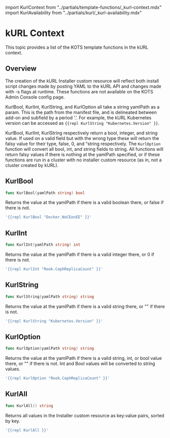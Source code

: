 import KurlContext from "../partials/template-functions/_kurl-context.mdx"
import KurlAvailability from "../partials/kurl/_kurl-availability.mdx"

# kURL Context

This topic provides a list of the KOTS template functions in the kURL context.

<KurlAvailability/>

## Overview

<KurlContext/>

The creation of the kURL Installer custom resource will reflect both install script changes made by posting YAML to the kURL API and changes made with -s flags at runtime. These functions are not available on the KOTS Admin Console config page.

KurlBool, KurlInt, KurlString, and KurlOption all take a string yamlPath as a param.
This is the path from the manifest file, and is delineated between add-on and subfield by a period ’.’.
For example, the kURL Kubernetes version can be accessed as `{{repl KurlString "Kubernetes.Version" }}`.

KurlBool, KurlInt, KurlString respectively return a bool, integer, and string value.
If used on a valid field but with the wrong type these will return the falsy value for their type, false, 0, and “string respectively.
The `KurlOption` function will convert all bool, int, and string fields to string.
All functions will return falsy values if there is nothing at the yamlPath specified, or if these functions are run in a cluster with no installer custom resource (as in, not a cluster created by kURL).

## KurlBool

```go
func KurlBool(yamlPath string) bool
```

Returns the value at the yamlPath if there is a valid boolean there, or false if there is not.

```yaml
'{{repl KurlBool "Docker.NoCEonEE" }}'
```


## KurlInt

```go
func KurlInt(yamlPath string) int
```

Returns the value at the yamlPath if there is a valid integer there, or 0 if there is not.

```yaml
'{{repl KurlInt "Rook.CephReplicaCount" }}'
```


## KurlString

```go
func KurlString(yamlPath string) string
```

Returns the value at the yamlPath if there is a valid string there, or "" if there is not.

```yaml
'{{repl KurlString "Kubernetes.Version" }}'
```


## KurlOption

```go
func KurlOption(yamlPath string) string
```

Returns the value at the yamlPath if there is a valid string, int, or bool value there, or "" if there is not.
Int and Bool values will be converted to string values.

```yaml
'{{repl KurlOption "Rook.CephReplicaCount" }}'
```


## KurlAll

```go
func KurlAll() string
```

Returns all values in the Installer custom resource as key:value pairs, sorted by key.

```yaml
'{{repl KurlAll }}'
```
